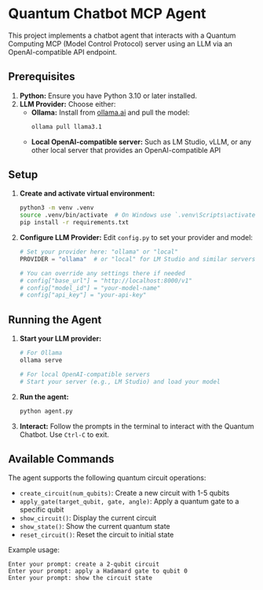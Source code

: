 # Quantum Chatbot MCP Agent

This project implements a chatbot agent that interacts with a Quantum Computing MCP (Model Control Protocol) server using an LLM via an OpenAI-compatible API endpoint.

## Prerequisites

1. **Python:** Ensure you have Python 3.10 or later installed.
2. **LLM Provider:** Choose either:
   - **Ollama:** Install from [ollama.ai](https://ollama.ai) and pull the model:
     ```bash
     ollama pull llama3.1
     ```
   - **Local OpenAI-compatible server:** Such as LM Studio, vLLM, or any other local server that provides an OpenAI-compatible API

## Setup

1. **Create and activate virtual environment:**
    ```bash
    python3 -m venv .venv
    source .venv/bin/activate  # On Windows use `.venv\Scripts\activate`
    pip install -r requirements.txt
    ```

2. **Configure LLM Provider:**
   Edit `config.py` to set your provider and model:
   ```python
   # Set your provider here: "ollama" or "local"
   PROVIDER = "ollama"  # or "local" for LM Studio and similar servers

   # You can override any settings there if needed
   # config["base_url"] = "http://localhost:8000/v1"
   # config["model_id"] = "your-model-name"
   # config["api_key"] = "your-api-key"
   ```

## Running the Agent

1. **Start your LLM provider:**
   ```bash
   # For Ollama
   ollama serve
   
   # For local OpenAI-compatible servers
   # Start your server (e.g., LM Studio) and load your model
   ```

2. **Run the agent:**
   ```bash
   python agent.py
   ```

3. **Interact:** Follow the prompts in the terminal to interact with the Quantum Chatbot. Use `Ctrl-C` to exit.

## Available Commands

The agent supports the following quantum circuit operations:

- `create_circuit(num_qubits)`: Create a new circuit with 1-5 qubits
- `apply_gate(target_qubit, gate, angle)`: Apply a quantum gate to a specific qubit
- `show_circuit()`: Display the current circuit
- `show_state()`: Show the current quantum state
- `reset_circuit()`: Reset the circuit to initial state

Example usage:
```
Enter your prompt: create a 2-qubit circuit
Enter your prompt: apply a Hadamard gate to qubit 0
Enter your prompt: show the circuit state
```